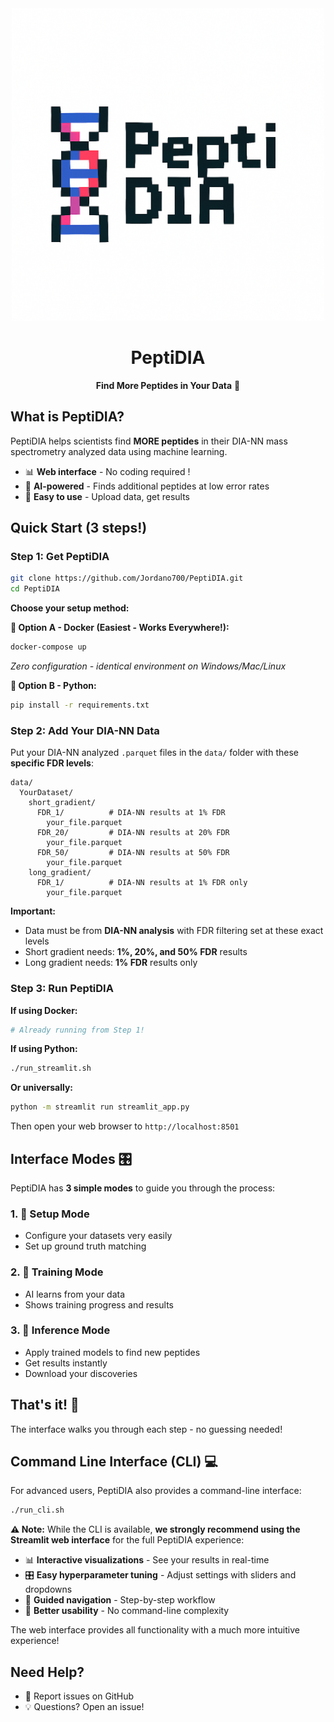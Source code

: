 <div align="center">
  <img src="peptidia_official_logo.png" alt="PeptiDIA - Pixel Art DNA Logo" width="500"/>
  
  # PeptiDIA
  **Find More Peptides in Your Data** 🧬
</div>

## What is PeptiDIA?

PeptiDIA helps scientists find **MORE peptides** in their DIA-NN mass spectrometry analyzed data using machine learning.

- 📊 **Web interface** - No coding required !
- 🤖 **AI-powered** - Finds additional peptides at low error rates
- 🔬 **Easy to use** - Upload data, get results

## Quick Start (3 steps!)

### Step 1: Get PeptiDIA
```bash
git clone https://github.com/Jordano700/PeptiDIA.git
cd PeptiDIA
```

**Choose your setup method:**

**🐳 Option A - Docker (Easiest - Works Everywhere!):**
```bash
docker-compose up
```
*Zero configuration - identical environment on Windows/Mac/Linux*

**🐍 Option B - Python:**
```bash
pip install -r requirements.txt
```

### Step 2: Add Your DIA-NN Data
Put your DIA-NN analyzed `.parquet` files in the `data/` folder with these **specific FDR levels**:
```
data/
  YourDataset/
    short_gradient/
      FDR_1/          # DIA-NN results at 1% FDR
        your_file.parquet
      FDR_20/         # DIA-NN results at 20% FDR  
        your_file.parquet
      FDR_50/         # DIA-NN results at 50% FDR
        your_file.parquet
    long_gradient/  
      FDR_1/          # DIA-NN results at 1% FDR only
        your_file.parquet
```

**Important:** 
- Data must be from **DIA-NN analysis** with FDR filtering set at these exact levels
- Short gradient needs: **1%, 20%, and 50% FDR** results
- Long gradient needs: **1% FDR** results only

### Step 3: Run PeptiDIA

**If using Docker:**
```bash
# Already running from Step 1!
```

**If using Python:**
```bash
./run_streamlit.sh
```
**Or universally:**
```bash
python -m streamlit run streamlit_app.py
```

Then open your web browser to `http://localhost:8501` 

## Interface Modes 🎛️

PeptiDIA has **3 simple modes** to guide you through the process:

### 1. 🔧 **Setup Mode**
- Configure your datasets very easily
- Set up ground truth matching

### 2. 🎯 **Training Mode** 
- AI learns from your data
- Shows training progress and results 

### 3. 🚀 **Inference Mode**
- Apply trained models to find new peptides
- Get results instantly
- Download your discoveries

## That's it! 🎉

The interface walks you through each step - no guessing needed!

## Command Line Interface (CLI) 💻

For advanced users, PeptiDIA also provides a command-line interface:

```bash
./run_cli.sh
```

**⚠️ Note:** While the CLI is available, **we strongly recommend using the Streamlit web interface** for the full PeptiDIA experience:
- 📊 **Interactive visualizations** - See your results in real-time
- 🎛️ **Easy hyperparameter tuning** - Adjust settings with sliders and dropdowns
- 🧭 **Guided navigation** - Step-by-step workflow
- 🎯 **Better usability** - No command-line complexity

The web interface provides all functionality with a much more intuitive experience!


## Need Help?

- 🐛 Report issues on GitHub
- 💡 Questions? Open an issue!